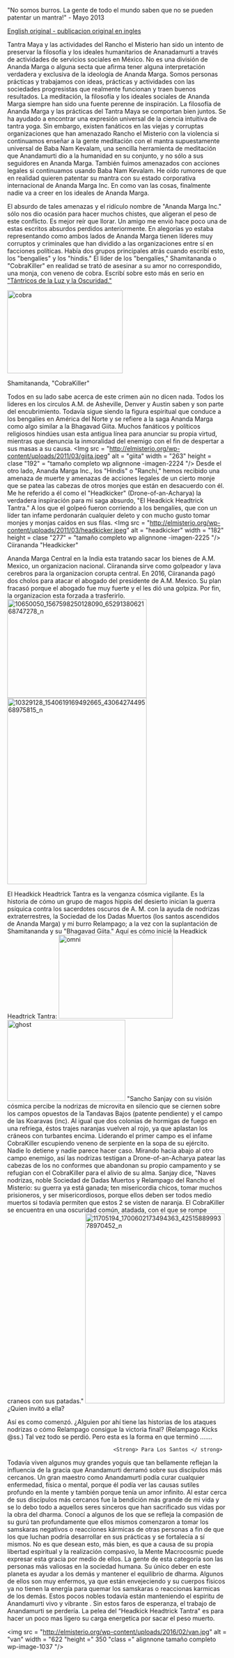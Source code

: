 
"No somos burros. La gente de todo el mundo saben que no se pueden patentar un mantra!" - Mayo 2013

<a href="http://elmisterio.org/the-headkick-headtrick-tantra/">English original - publicacion original en ingles</a>


Tantra Maya y las actividades del Rancho el Misterio han sido un intento de preservar la filosofía y los ideales humanitarios de Ananadamurti a través de actividades de servicios sociales en México. No es una división de Ananda Marga o alguna secta que afirma tener alguna interpretación verdadera y exclusiva de la ideología de Ananda Marga. Somos personas prácticas y trabajamos con ideas, prácticas y actividades con las sociedades progresistas que realmente funcionan y traen buenos resultados. La meditación, la filosofía y los ideales sociales de Ananda Marga siempre han sido una fuente perenne de inspiración. La filosofía de Ananda Marga y las prácticas del Tantra Maya se comportan bien juntos. Se ha ayudado a encontrar una expresión universal de la ciencia intuitiva de tantra yoga. Sin embargo, existen fanáticos en las viejas y corruptas organizaciones que han amenazado Rancho el Misterio con la violencia si continuamos enseñar a la gente meditación con el mantra supuestamente universal de Baba Nam Kevalam, una sencilla herramienta de meditación que Anandamurti dio a la humanidad en su conjunto, y no sólo a sus seguidores en Ananda Marga. También fuimos amenazados con acciones legales si continuamos usando Baba Nam Kevalam. He oído rumores de que en realidad quieren patentar su mantra con su estado corporativa internacional de Ananda Marga Inc. En como van las cosas, finalmente nadie va a creer en los ideales de Ananda Marga.

El absurdo de tales amenazas y el ridículo nombre de "Ananda Marga Inc." sólo nos dio ocasión para hacer muchos chistes, que aligeran el peso de este conflicto. Es mejor reír que llorar. Un amigo me envió hace poco una de estas escritos absurdos perdidos anteriormente. En alegorías yo estaba representando como ambos lados de Ananda Marga tienen líderes muy corruptos y criminales que han dividido a las organizaciones entre sí en facciones políticas. Había dos grupos principales atrás cuando escribí esto, los "bengalíes" y los "hindis." El líder de los "bengalíes," Shamitananda o "CobraKiller" en realidad se trató de asesinar a su amor no correspondido, una monja, con veneno de cobra. Escribí sobre esto más en serio en <a href="http://elmisterio.org/microvita-y-tantra-maya-c-5-tantricos-de-la-luz-y-la-oscuridad/">"Tántricos de la Luz y la Oscuridad."</a>

<img src="http://elmisterio.org/wp-content/uploads/2015/12/cobra-2.jpg" alt="cobra" width="265" height="190" class="alignnone size-full wp-image-514" />

Shamitananda, "CobraKiller"

Todos en su lado sabe acerca de este crimen aún no dicen nada. Todos los lideres en los circulos A.M. de Asheville, Denver y Austin saben y son parte del encubrimiento.  Todavía sigue siendo la figura espiritual que conduce a los bengalíes en América del Norte y se refiere a la saga Ananda Marga como algo similar a la Bhagavad Giita. Muchos fanáticos y políticos religiosos hindúes usan esta antigua línea para anunciar su propia virtud, mientras que denuncia la inmoralidad del enemigo con el fin de despertar a sus masas a su causa.
<Img src = "http://elmisterio.org/wp-content/uploads/2011/03/giita.jpeg" alt = "giita" width = "263" height = clase "192" = "tamaño completo wp alignnone -imagen-2224 "/>
Desde el otro lado, Ananda Marga Inc., los "Hindis" o "Ranchi," hemos recibido una amenaza de muerte y amenazas de acciones legales de un cierto monje que se patea las cabezas de otros monjes que están en desacuerdo con él. Me he referido a él como el "Headkicker" (Drone-of-an-Acharya) la verdadera inspiración para mi saga absurdo, "El Headkick Headtrick Tantra." A los que el golpeó fueron corriendo a los bengalíes, que con un líder tan infame perdonarán cualquier deleto y con mucho gusto tomar monjes y monjas caídos en sus filas.
<Img src = "http://elmisterio.org/wp-content/uploads/2011/03/headkicker.jpeg" alt = "headkicker" width = "182" height = clase "277" = "tamaño completo wp alignnone -imagen-2225 "/>
Ciirananda "Headkicker"

Ananda Marga Central en la India esta tratando sacar los bienes de A.M. Mexico, un organizacion nacional.  Ciirananda sirve como golpeador y lava cerebros para la organizacion corupta central.  En 2016, Ciirananda pagó dos cholos para atacar el abogado del presidente de A.M. Mexico.  Su plan fracasó porque el abogado fue muy fuerte y el les dió una golpiza.  Por fin, la organizacion esta forzada a trasferirlo.
<img src="http://elmisterio.org/wp-content/uploads/2016/09/10650050_1567598250128090_6529138062168747278_n.jpg" alt="10650050_1567598250128090_6529138062168747278_n" width="320" height="226" class="alignnone size-full wp-image-3035" /><img src="http://elmisterio.org/wp-content/uploads/2016/09/10329128_1540619169492665_4306427449568975815_n.jpg" alt="10329128_1540619169492665_4306427449568975815_n" width="320" height="427" class="alignnone size-full wp-image-3034" />


El Headkick Headtrick Tantra es la venganza cósmica vigilante. Es la historia de cómo un grupo de magos hippis del desierto inician la guerra psíquica contra los sacerdotes oscuros de A. M. con la ayuda de nodrizas extraterrestres, la Sociedad de los Dadas Muertos (los santos ascendidos de Ananda Marga) y mi burro Relampago; a la vez con la suplantación de Shamitananda y su "Bhagavad Giita." Aquí es cómo inicié la Headkick Headtrick Tantra:
<img src="http://elmisterio.org/wp-content/uploads/2016/09/omni.jpeg" alt="omni" width="262" height="192" class="alignnone size-full wp-image-3040" /> <img src="http://elmisterio.org/wp-content/uploads/2013/07/ghost.jpeg" alt="ghost" width="271" height="186" class="alignnone size-full wp-image-2977" />
     "Sancho Sanjay con su visión cósmica percibe la nodrizas de microvita en silencio que se ciernen sobre los campos opuestos de la Tandavas Bajos (patente pendiente) y el campo de las Koaravas (inc). Al igual que dos colonias de hormigas de fuego en una refriega, éstos trajes naranjas vuelven al rojo, ya que aplastan los cráneos con turbantes encima. Liderando el primer campo es el infame CobraKiller escupiendo veneno de serpiente en la sopa de su ejército. Nadie lo detiene y nadie parece hacer caso.
     Mirando hacia abajo al otro campo enemigo, así las nodrizas testigan a Drone-of-an-Acharya patear las cabezas de los no conformes que abandonan su propio campamento y se refugian con el CobraKiller para el alivio de su alma.
     Sanjay dice, "Naves nodrizas, noble Sociedad de Dadas Muertos y Relampago del Rancho el Misterio: su guerra ya está ganada; ten misericordia chicos, tomar muchos prisioneros, y ser misericordiosos, porque ellos deben ser todos medio muertos si todavía permiten que estos 2 se visten de naranja. El CobraKiller se encuentra en una oscuridad común, atadada, con el que se rompe craneos con sus patadas."
 <img src="http://elmisterio.org/wp-content/uploads/2016/09/11705194_1700602173494363_4251588999378970452_n.jpg" alt="11705194_1700602173494363_4251588999378970452_n" width="320" height="435" class="alignnone size-full wp-image-3036" />
¿Quien invitó a ella?


Así es como comenzó. ¿Alguien por ahí tiene las historias de los ataques nodrizas o cómo Relampago consigue la victoria final?  (Relampago Kicks @ss.) Tal vez todo se perdió.  Pero esta es la forma en que terminó .......

                                      <Strong> Para Los Santos </ strong>

Todavía viven algunos muy grandes yoguis que tan bellamente reflejan la influencia de la gracia que Anandamurti derramó sobre sus discípulos más cercanos. Un gran maestro como Anandamurti podía curar cualquier enfermedad, física o mental, porque él podía ver las causas sutiles profundo en la mente y también porque tenía un amor infinito. Al estar cerca de sus discípulos más cercanos fue la bendición más grande de mi vida y se lo debo todo a aquellos seres sinceros que han sacrificado sus vidas por la obra del dharma. Conocí a algunos de los que se refleja la compasión de su gurú tan profundamente que ellos mismos comenzaron a tomar los samskaras negativos o reacciones kármicas de otras personas a fin de que los que luchan podría desarrollar en sus prácticas y se fortalecía a sí mismos. No es que desean esto, más bien, es que a causa de su propia libertad espiritual y la realización compasivo, la Mente Macrocosmic puede expresar esta gracia por medio de ellos. La gente de esta categoría son las personas más valiosas en la sociedad humana. Su único deber en este planeta es ayudar a los demás y mantener el equilibrio de dharma. Algunos de ellos son muy enfermos, ya que están envejeciendo y su cuerpos físicos ya no tienen la energía para quemar los samskaras o reaccionas karmicas de los demás.
Estos pocos nobles todavía están manteniendo el espiritu de Anandamurti vivo y vibrante . Sin estos faros de esperanza, el trabajo de Anandamurti se perdería. La pelea del “Headkick Headtrick Tantra" es para hacer un poco mas ligero su carga energetica por sacar el peso muerto.

 <img src = "http://elmisterio.org/wp-content/uploads/2016/02/van.jpg" alt = "van" width = "622 "height =" 350 "class =" alignnone tamaño completo wp-image-1037 "/>
